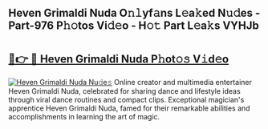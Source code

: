 ## Heven Grimaldi Nuda O𝚗𝚕yf𝚊ns L𝚎a𝚔ed N𝚞𝚍es - Part-976 P𝚑𝚘tos Vi𝚍𝚎o - H𝚘𝚝 Part L𝚎a𝚔s VYHJb

# <h2><a href="http://kf8p5tx.oniu.top/?m=Heven+Grimaldi+Nuda">🔗👉 🔴 Heven Grimaldi Nuda P𝚑ot𝚘𝚜 V𝚒d𝚎o</a></h2>

[![Heven Grimaldi Nuda Nu𝚍e𝚜](https://i.imgur.com/0qMVB7G.gif)](http://kf8p5tx.oniu.top/?m=Heven+Grimaldi+Nuda)
Online creator and multimedia entertainer Heven Grimaldi Nuda, celebrated for sharing dance and lifestyle ideas through viral dance routines and compact clips. Exceptional magician's apprentice Heven Grimaldi Nuda, famed for their remarkable abilities and accomplishments in learning the art of magic.  
